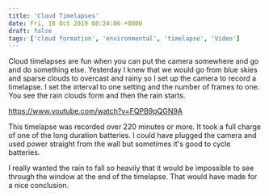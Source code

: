 ```yaml
---
title: 'Cloud Timelapses'
date: Fri, 18 Oct 2019 08:24:06 +0000
draft: false
tags: ['cloud formation', 'environmental', 'timelapse', 'Video']
---
```


Cloud timelapses are fun when you can put the camera somewhere and go and do something else. Yesterday I knew that we would go from blue skies and sparse clouds to overcast and rainy so I set up the camera to record a timelapse. I set the interval to one setting and the number of frames to one. You see the rain clouds form and then the rain starts.

https://www.youtube.com/watch?v=FQPB9pQGN9A

This timelapse was recorded over 220 minutes or more. It took a full charge of one of the long duration batteries. I could have plugged the camera and used power straight from the wall but sometimes it's good to cycle batteries.

I really wanted the rain to fall so heavily that it would be impossible to see through the window at the end of the timelapse. That would have made for a nice conclusion.